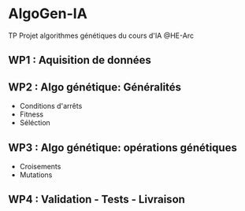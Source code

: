 # AlgoGen-IA
TP Projet algorithmes génétiques du cours d'IA @HE-Arc

## WP1 : Aquisition de données

## WP2 : Algo génétique: Généralités

- Conditions d'arrêts
- Fitness
- Séléction

## WP3 : Algo génétique: opérations génétiques

- Croisements
- Mutations

## WP4 : Validation - Tests - Livraison

